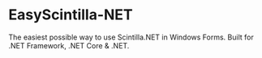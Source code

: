 # EasyScintilla-NET
The easiest possible way to use Scintilla.NET in Windows Forms. Built for .NET Framework, .NET Core &amp; .NET.
